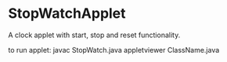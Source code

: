 # StopWatchApplet

A clock applet with start, stop and reset functionality.

to run applet: javac StopWatch.java
               appletviewer ClassName.java

